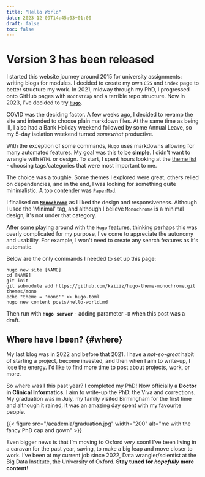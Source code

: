 ```yaml
---
title: "Hello World"
date: 2023-12-09T14:45:03+01:00
draft: false
toc: false
---
```


# Version 3 has been released

I started this website journey around 2015 for university assignments: writing blogs for modules.
I decided to create my own `CSS` and `index` page to better structure my work.
In 2021, midway through my PhD, I progressed onto GitHub pages with `Bootstrap` and a terrible repo structure.
Now in 2023, I’ve decided to try [**`Hugo`**](https://gohugo.io/ "Hugo website"). 

COVID was the deciding factor. A few weeks ago, I decided to revamp the site and intended to choose plain markdown files.
At the same time as being ill, I also had a Bank Holiday weekend followed by some Annual Leave, so my 5-day isolation weekend turned *somewhat* productive.

With the exception of some commands, `Hugo` uses markdowns allowing for many automated features.
My goal was this to be **simple**. I didn't want to wrangle with `HTML` or design.
To start, I spent hours looking at the [theme list](https://themes.gohugo.io/ "full list of hugo themes") - choosing tags/categories that were most important to me.

The choice was a toughie. Some themes I explored were great, others relied on dependencies, and in the end, I was looking for something quite minimalistic.
A top contender was [`PaperMod`](https://github.com/adityatelange/hugo-PaperMod "papermod git repository"). 

I finalised on [**`Monochrome`**](https://github.com/kaiiiz/hugo-theme-monochrome.git "monochrome git repository") as I liked the design and responsiveness.
Although I used the 'Minimal' tag, and although I believe `Monochrome` is a minimal design, it's not under that category.

After some playing around with the `Hugo` features, thinking perhaps this was overly complicated for my purpose, I've come to appreciate the autonomy and usability.
For example, I won't need to create any search features as it's automatic.

Below are the only commands I needed to set up this page:
```
hugo new site [NAME]
cd [NAME]
git init
git submodule add https://github.com/kaiiiz/hugo-theme-monochrome.git themes/mono
echo "theme = 'mono'" >> hugo.toml
hugo new content posts/hello-world.md
```
Then run with **`Hugo server`** - adding parameter `-D` when this post was a draft.

## Where have I been? {#where}
My last blog was in 2022 and before that 2021. I have a *not-so-great* habit of starting a project, become invested, and then when I aim to write-up, I lose the energy.
I'd like to find more time to post about projects, work, or more.

So where was I this past year? 
I completed my PhD! Now officially a **Doctor in Clinical Informatics**. I aim to write-up the PhD: the Viva and corrections. 
My graduation was in July, my family visited Birmingham for the first time and although it rained, it was an amazing day spent with my favourite people.

{{< figure src="/academia/graduation.jpg" width="200" alt="me with the fancy PhD cap and gown" >}}

Even bigger news is that I’m moving to Oxford *very* soon! I've been living in a caravan for the past year, saving, to make a big leap and move closer to work.
I’ve been at my current job since 2022, Data wrangler/scientist at the Big Data Institute, the University of Oxford.
**Stay tuned for *hopefully* more content!**